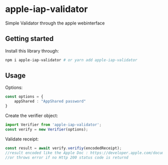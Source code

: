 # apple-iap-validator

Simple Validator through the apple webinterface

## Getting started

Install this library through: 

```bash
npm i apple-iap-validator # or yarn add apple-iap-validator
```

## Usage

Options:

```typescript
const options = {
	appShared : "AppShared password"
}
```
Create the verifier object:

```typescript
import Verifier from 'apple-iap-validator';
const verify = new Verifier(options);
```
Validate receipt:
```typescript
const result = await verify.verifiy(encodedReceipt);
//result encoded like the Apple Doc : https://developer.apple.com/documentation/appstorereceipts/responsebody
//or throws error if no Http 200 status code is returnd
```
